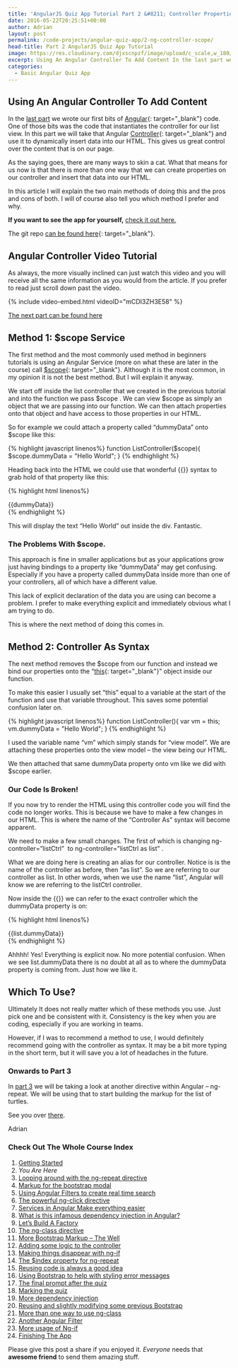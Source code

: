 ```yaml
---
title: 'AngularJS Quiz App Tutorial Part 2 &#8211; Controller Properties and $scope'
date: 2016-05-22T20:25:51+00:00
author: Adrian
layout: post
permalink: /code-projects/angular-quiz-app/2-ng-controller-scope/
head-title: Part 2 AngularJS Quiz App Tutorial
image: https://res.cloudinary.com/djxscnpzf/image/upload/c_scale,w_180/v1463932261/Angular-quiz-part-2_j1jjhy.jpg
excerpt: Using An Angular Controller To Add Content In the last part we wrote our first bits of Angular code. One of those bits was the code that instantiates the controller for our list view. In this part we will take …
categories:
  - Basic Angular Quiz App
---
```

## Using An Angular Controller To Add Content

In the [last part](/1-build-angular-quiz-app-scratch) we wrote our first bits of [Angular](https://docs.angularjs.org/api){: target="_blank"}<!--_--> code. One of those bits was the code that instantiates the controller for our list view. In this part we will take that Angular [Controller](https://docs.angularjs.org/api/ng/directive/ngController){: target="_blank"}<!--_--> <!--more-->and use it to dynamically insert data into our HTML. This gives us great control over the content that is on our page.

As the saying goes, there are many ways to skin a cat. What that means for us now is that there is more than one way that we can create properties on our controller and insert that data into our HTML.

In this article I will explain the two main methods of doing this and the pros and cons of both. I will of course also tell you which method I prefer and why.

**If you want to see the app for yourself,** [check it out here.](/turtlefacts)

The git repo [can be found here](https://github.com/adiman9/HungryTurtleFactQuiz){: target="_blank"}<!--_-->.

## Angular Controller Video Tutorial

As always, the more visually inclined can just watch this video and you will receive all the same information as you would from the article. If you prefer to read just scroll down past the video.

{% include video-embed.html videoID="mCDI3ZH3E58" %}

[The next part can be found here]({{site.url}}/code-projects/angular-quiz-app/3-ng-repeat-directive/)

## Method 1: $scope Service

The first method and the most commonly used method in beginners tutorials is using an Angular Service (more on what these are later in the course) call [$scope](https://docs.angularjs.org/guide/scope){: target="_blank"}<!--_-->. Although it is the most common, in my opinion it is not the best method. But I will explain it anyway.

We start off inside the list controller that we created in the previous tutorial and into the function we pass <span class="lang:default decode:true crayon-inline ">$scope</span> . We can view $scope as simply an object that we are passing into our function. We can then attach properties onto that object and have access to those properties in our HTML.

So for example we could attach a property called &#8220;dummyData&#8221; onto $scope like this:

{% highlight javascript linenos%}
function ListController($scope){
  $scope.dummyData = "Hello  World";
}
{% endhighlight %}

Heading back into the HTML we could use that wonderful {{}} syntax to grab hold of that property like this:

{% highlight html linenos%}
<div ng-controller="listCtrl">
  {{dummyData}}
</div>
{% endhighlight %}

This will display the text &#8220;Hello World&#8221; out inside the div. Fantastic.

### The Problems With $scope.

This approach is fine in smaller applications but as your applications grow just having bindings to a property like &#8220;dummyData&#8221; may get confusing. Especially if you have a property called dummyData inside more than one of your controllers, all of which have a different value.

This lack of explicit declaration of the data you are using can become a problem. I prefer to make everything explicit and immediately obvious what I am trying to do.

This is where the next method of doing this comes in.

## Method 2: Controller As Syntax

The next method removes the $scope from our function and instead we bind our properties onto the &#8220;[this](https://developer.mozilla.org/en/docs/Web/JavaScript/Reference/Operators/this){: target="_blank"}<!--_-->&#8221; object inside our function.

To make this easier I usually set &#8220;this&#8221; equal to a variable at the start of the function and use that variable throughout. This saves some potential confusion later on.

{% highlight javascript linenos%}
function ListController(){
  var vm = this;
  vm.dummyData = "Hello World";
}
{% endhighlight %}

I used the variable name &#8220;vm&#8221; which simply stands for &#8220;view model&#8221;. We are attaching these properties onto the view model &#8211; the view being our HTML.

We then attached that same dummyData property onto vm like we did with $scope earlier.

### Our Code Is Broken!

If you now try to render the HTML using this controller code you will find the code no longer works. This is because we have to make a few changes in our HTML. This is where the name of the &#8220;Controller As&#8221; syntax will become apparent.

We need to make a few small changes. The first of which is changing <span class="lang:xhtml decode:true crayon-inline">ng-controller=&#8221;listCtrl&#8221;</span>  to <span class="lang:xhtml decode:true crayon-inline">ng-controller=&#8221;listCtrl as list&#8221;</span> .

What we are doing here is creating an alias for our controller. Notice is is the name of the controller as before, then &#8220;as list&#8221;. So we are referring to our controller as list. In other words, when we use the name &#8220;list&#8221;, Angular will know we are referring to the listCtrl controller.

Now inside the {{}} we can refer to the exact controller which the dummyData property is on:

{% highlight html linenos%}
<div ng-controller="listCtrl as list">
  {{list.dummyData}}
</div>
{% endhighlight %}

Ahhhh! Yes! Everything is explicit now. No more potential confusion. When we see list.dummyData there is no doubt at all as to where the dummyData property is coming from. Just how we like it.

## Which To Use?

Ultimately It does not really matter which of these methods you use. Just pick one and be consistent with it. Consistency is the key when you are coding, especially if you are working in teams.

However, if I was to recommend a method to use, I would definitely recommend going with the controller as syntax. It may be a bit more typing in the short term, but it will save you a lot of headaches in the future.

### Onwards to Part 3

In [part 3](/code-projects/angular-quiz-app/3-ng-repeat-directive) we will be taking a look at another directive within Angular &#8211; ng-repeat. We will be using that to start building the markup for the list of turtles.

See you over [there](/code-projects/angular-quiz-app/3-ng-repeat-directive).

Adrian



### Check Out The Whole Course Index

1. [Getting Started]({{site.url}}/code-projects/1-build-angular-quiz-app-scratch/)
2. *You Are Here*
3. [Looping around with the ng-repeat directive]({{site.url}}/code-projects/angular-quiz-app/3-ng-repeat-directive/)
4. [Markup for the bootstrap modal]({{site.url}}/code-projects/angular-quiz-app/4-bootstrap-modal/)
5. [Using Angular Filters to create real time search]({{site.url}}/code-projects/angular-quiz-app/5-angular-filters/)
6. [The powerful ng-click directive]({{site.url}}/code-projects/angular-quiz-app/6-ng-click-directive/)
7. [Services in Angular Make everything easier]({{site.url}}/code-projects/angular-quiz-app/7-angular-services/)
8. [What is this infamous dependency injection in Angular?]({{site.url}}/code-projects/angular-quiz-app/8-dependency-injection/)
9. [Let&#8217;s Build A Factory]({{site.url}}/code-projects/angular-quiz-app/9-angular-factories/)
10. [The ng-class directive]({{site.url}}/code-projects/angular-quiz-app/10-ng-class/)
11. [More Bootstrap Markup &#8211; The Well]({{site.url}}/code-projects/angular-quiz-app/11-bootstrap-well/)
12. [Adding some logic to the controller]({{site.url}}/code-projects/angular-quiz-app/12-controller-logic/)
13. [Making things disappear with ng-if]({{site.url}}/code-projects/angular-quiz-app/13-ng-if/)
14. [The $index property for ng-repeat]({{site.url}}/code-projects/angular-quiz-app/14-index-for-ng-repeat/)
15. [Reusing code is always a good idea]({{site.url}}/code-projects/angular-quiz-app/15-reusing-code/)
16. [Using Bootstrap to help with styling error messages]({{site.url}}/code-projects/angular-quiz-app/16-bootstrap-alerts/)
17. [The final prompt after the quiz]({{site.url}}/code-projects/angular-quiz-app/17-final-prompt/)
18. [Marking the quiz]({{site.url}}/code-projects/angular-quiz-app/18-marking-the-quiz/)
19. [More dependency injection]({{site.url}}/code-projects/angular-quiz-app/19-angular-dependency-injection/)
20. [Reusing and slightly modifying some previous Bootstrap]({{site.url}}/code-projects/angular-quiz-app/20-familiar-bootstrap/)
21. [More than one way to use ng-class]({{site.url}}/code-projects/angular-quiz-app/21-function-with-ng-class/)
22. [Another Angular Filter]({{site.url}}/code-projects/angular-quiz-app/22-angular-number-filter/)
23. [More usage of Ng-if]({{site.url}}/code-projects/angular-quiz-app/23-angular-ng-if/)
24. [Finishing The App]({{site.url}}/code-projects/angular-quiz-app/24-finished-angular-project/)


Please give this post a share if you enjoyed it. _Everyone_ needs that **awesome friend** to send them amazing stuff.
